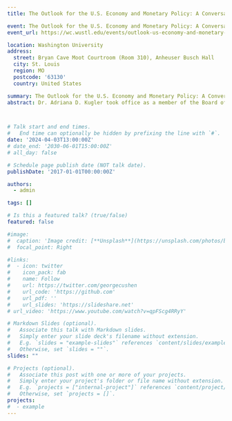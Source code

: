 ```yaml
---
title: The Outlook for the U.S. Economy and Monetary Policy: A Conversation with Governor of the Federal Reserve Board, Adriana D. Kugler

event: The Outlook for the U.S. Economy and Monetary Policy: A Conversation with Governor of the Federal Reserve Board, Adriana D. Kugler
event_url: https://wc.wustl.edu/events/outlook-us-economy-and-monetary-policy-conversation-governor-federal-reserve-board-adriana-d

location: Washington University
address:
  street: Bryan Cave Moot Courtroom (Room 310), Anheuser Busch Hall
  city: St. Louis
  region: MO
  postcode: '63130'
  country: United States

summary: The Outlook for the U.S. Economy and Monetary Policy: A Conversation with Governor of the Federal Reserve Board, Adriana D. Kugler
abstract: Dr. Adriana D. Kugler took office as a member of the Board of Governors of the Federal Reserve System on September 13, 2023. She is currently on leave from Georgetown University where she is a professor of Public Policy and Economics and was vice provost for faculty. Prior to her appointment at the Board, Dr. Kugler served as U.S. Executive Director at the World Bank Group. Previously, she served as chief economist at the U.S. Department of Labor from 2011-2013. Dr. Kugler was also a research associate of the National Bureau of Economic Research and of the Center for the Study of Poverty and Inequality at Stanford University.



# Talk start and end times.
#   End time can optionally be hidden by prefixing the line with `#`.
date: '2024-04-03T13:00:00Z'
# date_end: '2030-06-01T15:00:00Z'
# all_day: false

# Schedule page publish date (NOT talk date).
publishDate: '2017-01-01T00:00:00Z'

authors:
  - admin

tags: []

# Is this a featured talk? (true/false)
featured: false

#image:
#  caption: 'Image credit: [**Unsplash**](https://unsplash.com/photos/bzdhc5b3Bxs)'
#  focal_point: Right

#links:
#  - icon: twitter
#    icon_pack: fab
#    name: Follow
#    url: https://twitter.com/georgecushen
#    url_code: 'https://github.com'
#    url_pdf: ''
#    url_slides: 'https://slideshare.net'
# url_video: 'https://www.youtube.com/watch?v=qpFScg4RRyY'

# Markdown Slides (optional).
#   Associate this talk with Markdown slides.
#   Simply enter your slide deck's filename without extension.
#   E.g. `slides = "example-slides"` references `content/slides/example-slides.md`.
#   Otherwise, set `slides = ""`.
slides: ""

# Projects (optional).
#   Associate this post with one or more of your projects.
#   Simply enter your project's folder or file name without extension.
#   E.g. `projects = ["internal-project"]` references `content/project/deep-learning/index.md`.
#   Otherwise, set `projects = []`.
projects:
#  - example
---
```


